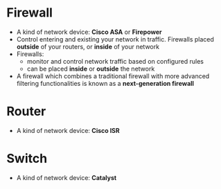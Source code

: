 # Firewall
- A kind of network device: **Cisco ASA** or **Firepower**
- Control entering and existing your network in traffic. Firewalls placed **outside** of your routers, or **inside** of your network
- Firewalls:
  - monitor and control network traffic based on configured rules
  - can be placed **inside** or **outside** the network
- A firewall which combines a traditional firewall with more advanced filtering functionalities is known as a **next-generation firewall**
# Router
- A kind of network device: **Cisco ISR** 
# Switch
- A kind of network device: **Catalyst** 

